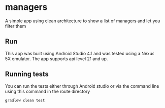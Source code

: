 # managers

A simple app using clean architecture to show a list of managers and let you filter them

## Run

This app was built using Android Studio 4.1 and was tested using a Nexus 5X emulator.
The app supports api level 21 and up.

## Running tests

You can run the tests either through Android studio or via the command line using this command in the
route directory

```
gradlew clean test
```
